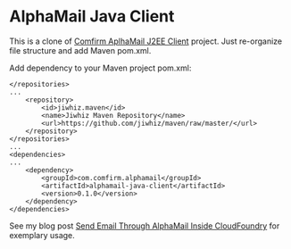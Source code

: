 AlphaMail Java Client
========

This is a clone of [Comfirm AplhaMail J2EE Client](https://github.com/comfirm/alphamail-j2ee-client) project. Just re-organize file structure and add Maven pom.xml.

Add dependency to your Maven project pom.xml:

	</repositories>
	...
		<repository>
			<id>jiwhiz.maven</id>
			<name>Jiwhiz Maven Repository</name>
			<url>https://github.com/jiwhiz/maven/raw/master/</url>
		</repository>
	</repositories>
	...
	<dependencies>
	...
		<dependency>
			<groupId>com.comfirm.alphamail</groupId>
			<artifactId>alphamail-java-client</artifactId>
			<version>0.1.0</version>
		</dependency>
	</dependencies>

See my blog post [Send Email Through AlphaMail Inside CloudFoundry](http://www.jiwhiz.com/post/2012/11/Send_Email_Through_AlphaMail_Inside_CloudFoundry) for exemplary usage.